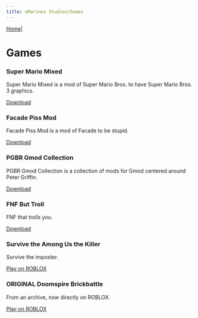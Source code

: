 ```yaml
---
title: eMarines Studios/Games
---
```


[Home](./home.md)|

# Games

### Super Mario Mixed 
Super Mario Mixed is a mod of Super Mario Bros. to have Super Mario Bros. 3 graphics.

[Download](https://www.mediafire.com/file/nbp8wx5ege7gm06/Super_Mario_Bros_Mixed.nes/file)


### Facade Piss Mod

Facade Piss Mod is a mod of Facade to be stupid.

[Download](https://www.mediafire.com/file/chmy00jblqat1jy/Facade+Piss+Edition+(lite).zip/file)


### PGBR Gmod Collection

PGBR Gmod Collection is a collection of mods for Gmod centered around Peter Griffin.

[Download](https://steamworkshopdownloader.io/download/2357829686)


### FNF But Troll

FNF that trolls you.

[Download](http://www.mediafire.com/file/ueg8n3wrjlds6me/friday_night_funey.zip/file)


### Survive the Among Us the Killer

Survive the imposter.

[Play on ROBLOX](https://www.roblox.com/games/6650420698/Survive-the-Among-Us-the-Killer)


### ORIGINAL Doomspire Brickbattle

From an archive, now directly on ROBLOX.

[Play on ROBLOX](https://www.roblox.com/games/6650910129/ORIGINAL-Doomspire-Brickbattle)
